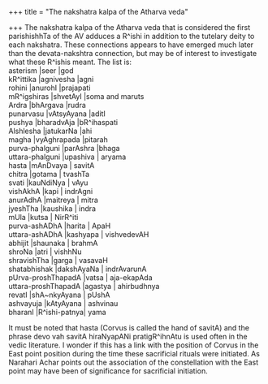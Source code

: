 +++
title = "The nakshatra kalpa of the Atharva veda"

+++
The nakshatra kalpa of the Atharva veda that is considered the first
parishishhTa of the AV adduces a R^ishi in addition to the tutelary
deity to each nakshatra. These connections appears to have emerged much
later than the devata-nakshtra connection, but may be of interest to
investigate what these R^ishis meant. The list is:  
asterism |seer |god  
kR^ittika |agnivesha |agni  
rohini |anurohI |prajapati  
mR^igshiras |shvetAyI |soma and maruts  
Ardra |bhArgava |rudra  
punarvasu |vAtsyAyana |aditI  
pushya |bharadvAja |bR^ihaspati  
Alshlesha |jatukarNa |ahi  
magha |vyAghrapada |pitarah  
purva-phalguni |parAshra |bhaga  
uttara-phalguni |upashiva | aryama  
hasta |mAnDvaya | savitA  
chitra |gotama | tvashTa  
svati |kauNdiNya | vAyu  
vishAkhA |kapi | indrAgni  
anurAdhA |maitreya | mitra  
jyeshTha |kaushika | indra  
mUla |kutsa | NirR^iti  
purva-ashADhA |harita | ApaH  
uttara-ashADhA |kashyapa | vishvedevAH  
abhijit |shaunaka | brahmA  
shroNa |atri | vishhNu  
shravishTha |garga | vasavaH  
shatabhishak |dakshAyaNa | indrAvarunA  
pUrva-proshThapadA |vatsa | aja-ekapAda  
uttara-proshThapadA |agastya | ahirbudhnya  
revatI |shA\~nkyAyana | pUshA  
ashvayuja |kAtyAyana | ashvinau  
bharanI |R^ishi-patnya| yama

It must be noted that hasta (Corvus is called the hand of savitA) and
the phrase devo vah savitA hiraNyapANi pratigR^ihnAtu is used often in
the vedic literature. I wonder if this has a link with the position of
Corvus in the East point position during the time these sacrificial
rituals were initiated. As Narahari Achar points out the association of
the constellation with the East point may have been of significance for
sacrificial initiation.
